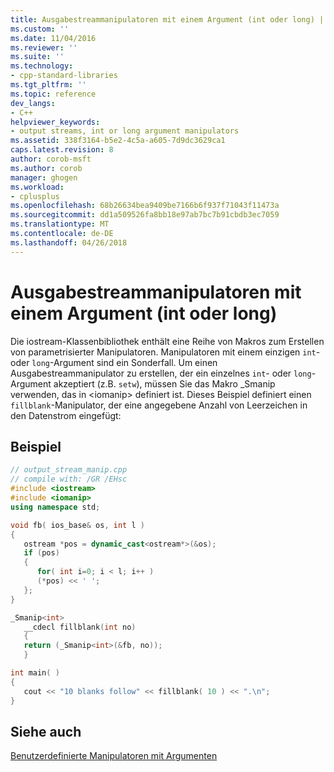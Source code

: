 ```yaml
---
title: Ausgabestreammanipulatoren mit einem Argument (int oder long) | Microsoft-Dokumentation
ms.custom: ''
ms.date: 11/04/2016
ms.reviewer: ''
ms.suite: ''
ms.technology:
- cpp-standard-libraries
ms.tgt_pltfrm: ''
ms.topic: reference
dev_langs:
- C++
helpviewer_keywords:
- output streams, int or long argument manipulators
ms.assetid: 338f3164-b5e2-4c5a-a605-7d9dc3629ca1
caps.latest.revision: 8
author: corob-msft
ms.author: corob
manager: ghogen
ms.workload:
- cplusplus
ms.openlocfilehash: 68b26634bea9409be7166b6f937f71043f11473a
ms.sourcegitcommit: dd1a509526fa8bb18e97ab7bc7b91cbdb3ec7059
ms.translationtype: MT
ms.contentlocale: de-DE
ms.lasthandoff: 04/26/2018
---
```

# <a name="output-stream-manipulators-with-one-argument-int-or-long"></a>Ausgabestreammanipulatoren mit einem Argument (int oder long)

Die iostream-Klassenbibliothek enthält eine Reihe von Makros zum Erstellen von parametrisierter Manipulatoren. Manipulatoren mit einem einzigen `int`- oder `long`-Argument sind ein Sonderfall. Um einen Ausgabestreammanipulator zu erstellen, der ein einzelnes `int`- oder `long`-Argument akzeptiert (z.B. `setw`), müssen Sie das Makro _Smanip verwenden, das in \<iomanip> definiert ist. Dieses Beispiel definiert einen `fillblank`-Manipulator, der eine angegebene Anzahl von Leerzeichen in den Datenstrom eingefügt:

## <a name="example"></a>Beispiel

```cpp
// output_stream_manip.cpp
// compile with: /GR /EHsc
#include <iostream>
#include <iomanip>
using namespace std;

void fb( ios_base& os, int l )
{
   ostream *pos = dynamic_cast<ostream*>(&os);
   if (pos)
   {
      for( int i=0; i < l; i++ )
      (*pos) << ' ';
   };
}

_Smanip<int>
   __cdecl fillblank(int no)
   {
   return (_Smanip<int>(&fb, no));
   }

int main( )
{
   cout << "10 blanks follow" << fillblank( 10 ) << ".\n";
}
```

## <a name="see-also"></a>Siehe auch

[Benutzerdefinierte Manipulatoren mit Argumenten](../standard-library/custom-manipulators-with-arguments.md)<br/>
